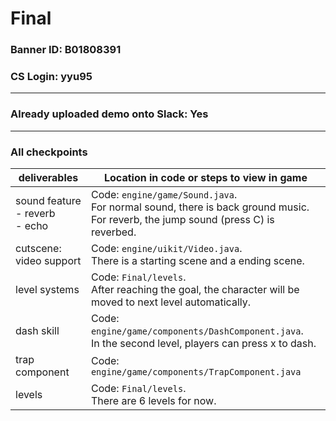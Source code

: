 # Final
### Banner ID: B01808391

### CS Login: yyu95

------

### Already uploaded demo onto Slack: Yes

------

### All checkpoints

| deliverables                             | Location in code or steps to view in game                    |
| ---------------------------------------- | ------------------------------------------------------------ |
| sound feature<br />- reverb <br />- echo | Code: `engine/game/Sound.java`. <br />For normal sound, there is back ground music. <br />For reverb, the jump sound (press C) is reverbed. |
| cutscene: video support                  | Code: `engine/uikit/Video.java`. <br />There is a starting scene and a ending scene. |
| level systems                            | Code: `Final/levels`.<br />After reaching the goal, the character will be moved to next level automatically. |
| dash skill                               | Code: `engine/game/components/DashComponent.java`.<br />In the second level, players can press x to dash. |
| trap component                           | Code: `engine/game/components/TrapComponent.java`            |
| levels                                   | Code: `Final/levels`.<br />There are 6 levels for now.       |
